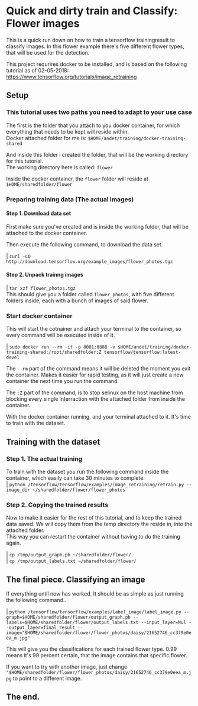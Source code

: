 # Quick and dirty train and Classify: Flower images
This is a quick run down on how to train a tensorflow trainingresult to classify images.
In this flower example there's five different flower types, that will be used for the detection.  

This project requrires docker to be installed, and is based on the following tutorial as of 02-05-2018:  
https://www.tensorflow.org/tutorials/image_retraining

## Setup

### This tutorial uses two paths you need to adapt to your use case
The first is the folder that you attach to you docker container, for which everything that needs to be kept will reside within.  
Docker attached folder for me is: `$HOME/andet/training/docker-training-shared`  

And inside this folder i created the folder, that will be the working directory for this tutorial.  
The working directory here is called: `flower`  

Inside the docker container, the `flower` folder will reside at `$HOME/sharedfolder/flower`

### Preparing training data (The actual images)

#### Step 1. Download data set
First make sure you've created and is inside the working folder, that will be attached to the docker container.  

Then execute the following command, to download the data set.  

| `curl -LO http://download.tensorflow.org/example_images/flower_photos.tgz`

#### Step 2. Unpack trainng images
| `tar xzf flower_photos.tgz`  
This should give you a folder called `flower_photos`, with five different folders inside, each with a bunch of images of said flower.

### Start docker container
This will start the cotnainer and attach your terminal to the container, so every command will be executed inside  of it.  

| `sudo docker run --rm -it -p 8001:8888 -v $HOME/andet/training/docker-training-shared:/root/sharedfolder:Z tensorflow/tensorflow:latest-devel`  

The `--rm` part of the command means it will be deleted the moment you exit the container. Makes it easier for rapid testing, as it will just create a new container the next time you run the command.  

The `:Z` part of the command, is to stop selinux on the host machine from blocking every single interraction with the attached folder from inside the container.  

With the docker container running, and your terminal attached to it. It's time to train with the dataset.

## Training with the dataset

### Step 1. The actual training
To train with the dataset you run the following command inside the container, which easily can take 30 minutes to complete.  
| `python /tensorflow/tensorflow/examples/image_retraining/retrain.py --image_dir ~/sharedfolder/flower/flower_photos`  

### Step 2. Copying the trained results
Now to make it easier for the rest of this tutorial, and to keep the trained data saved. We will copy them from the temp directory the reside in, into the attached folder.  
This way you can restart the container without having to do the training again.

| `cp /tmp/output_graph.pb ~/sharedfolder/flower/`  
| `cp /tmp/output_labels.txt ~/sharedfolder/flower/`  

## The final piece. Classifying an image
If everything until now has worked. It should be as simple as just running the following command..

| `python /tensorflow/tensorflow/examples/label_image/label_image.py --graph=$HOME/sharedfolder/flower/output_graph.pb --labels=$HOME/sharedfolder/flower/output_labels.txt --input_layer=Mul --output_layer=final_result --image="$HOME/sharedfolder/flower/flower_photos/daisy/21652746_cc379e0eea_m.jpg"`  

This will give you the classifications for each trained flower type. 0.99 means it's 99 percent certain, that the image contains that specific flower.

If you want to try with another image, just change `"$HOME/sharedfolder/flower/flower_photos/daisy/21652746_cc379e0eea_m.jpg` to point to a different image.

## The end.
